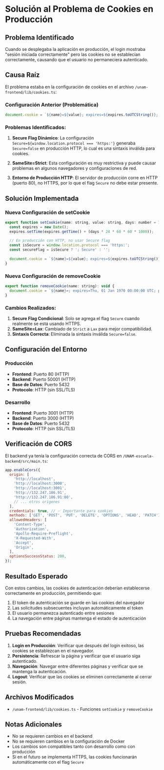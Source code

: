 # Solución al Problema de Cookies en Producción

## Problema Identificado

Cuando se desplegaba la aplicación en producción, el login mostraba "sesión iniciada correctamente" pero las cookies no se establecían correctamente, causando que el usuario no permaneciera autenticado.

## Causa Raíz

El problema estaba en la configuración de cookies en el archivo `/unam-frontend/lib/cookies.ts`:

### Configuración Anterior (Problemática)
```javascript
document.cookie = `${name}=${value}; expires=${expires.toUTCString()}; path=/; SameSite=Strict; Secure=${window.location.protocol === 'https:'}`;
```

### Problemas Identificados:

1. **Secure Flag Dinámico**: La configuración `Secure=${window.location.protocol === 'https:'}` generaba `Secure=false` en producción HTTP, lo cual es una sintaxis inválida para cookies.

2. **SameSite=Strict**: Esta configuración es muy restrictiva y puede causar problemas en algunos navegadores y configuraciones de red.

3. **Entorno de Producción HTTP**: El servidor de producción corre en HTTP (puerto 80), no HTTPS, por lo que el flag `Secure` no debe estar presente.

## Solución Implementada

### Nueva Configuración de setCookie
```javascript
export function setCookie(name: string, value: string, days: number = 7): void {
  const expires = new Date();
  expires.setTime(expires.getTime() + (days * 24 * 60 * 60 * 1000));
  
  // En producción con HTTP, no usar Secure flag
  const isSecure = window.location.protocol === 'https:';
  const secureFlag = isSecure ? '; Secure' : '';
  
  document.cookie = `${name}=${value}; expires=${expires.toUTCString()}; path=/; SameSite=Lax${secureFlag}`;
}
```

### Nueva Configuración de removeCookie
```javascript
export function removeCookie(name: string): void {
  document.cookie = `${name}=; expires=Thu, 01 Jan 1970 00:00:00 UTC; path=/; SameSite=Lax`;
}
```

### Cambios Realizados:

1. **Secure Flag Condicional**: Solo se agrega el flag `Secure` cuando realmente se está usando HTTPS.
2. **SameSite=Lax**: Cambiado de `Strict` a `Lax` para mejor compatibilidad.
3. **Sintaxis Correcta**: Eliminada la sintaxis inválida `Secure=false`.

## Configuración del Entorno

### Producción
- **Frontend**: Puerto 80 (HTTP)
- **Backend**: Puerto 50001 (HTTP)
- **Base de Datos**: Puerto 5432
- **Protocolo**: HTTP (sin SSL/TLS)

### Desarrollo
- **Frontend**: Puerto 3001 (HTTP)
- **Backend**: Puerto 3000 (HTTP)
- **Base de Datos**: Puerto 5432
- **Protocolo**: HTTP (sin SSL/TLS)

## Verificación de CORS

El backend ya tenía la configuración correcta de CORS en `/UNAM-escuela-backend/src/main.ts`:

```javascript
app.enableCors({
  origin: [
    'http://localhost',
    'http://localhost:3000',
    'http://localhost:3001',
    'http://132.247.186.91',
    'http://132.247.186.91:80',
    // ... otros orígenes
  ],
  credentials: true, // ✅ Importante para cookies
  methods: ['GET', 'POST', 'PUT', 'DELETE', 'OPTIONS', 'HEAD', 'PATCH'],
  allowedHeaders: [
    'Content-Type',
    'Authorization',
    'Apollo-Require-Preflight',
    'X-Requested-With',
    'Accept',
    'Origin',
  ],
  optionsSuccessStatus: 200,
});
```

## Resultado Esperado

Con estos cambios, las cookies de autenticación deberían establecerse correctamente en producción, permitiendo que:

1. El token de autenticación se guarde en las cookies del navegador
2. Las solicitudes subsecuentes incluyan automáticamente el token
3. El usuario permanezca autenticado entre sesiones
4. La navegación entre páginas mantenga el estado de autenticación

## Pruebas Recomendadas

1. **Login en Producción**: Verificar que después del login exitoso, las cookies se establezcan en el navegador.
2. **Persistencia**: Refrescar la página y verificar que el usuario siga autenticado.
3. **Navegación**: Navegar entre diferentes páginas y verificar que se mantenga la autenticación.
4. **Logout**: Verificar que las cookies se eliminen correctamente al cerrar sesión.

## Archivos Modificados

- `/unam-frontend/lib/cookies.ts` - Funciones `setCookie` y `removeCookie`

## Notas Adicionales

- No se requieren cambios en el backend
- No se requieren cambios en la configuración de Docker
- Los cambios son compatibles tanto con desarrollo como con producción
- Si en el futuro se implementa HTTPS, las cookies funcionarán automáticamente con el flag `Secure`